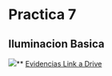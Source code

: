# Practica 7  
## Iluminacion Basica
![](https://lh6.googleusercontent.com/awGf09vaFp-XkzpsZIWMtu_0wJu4a13WfZBj_u5h2IOKLNEOT1dCrAvSpFrlFsxJZhTRPupWj1s9vhz0-dlYqDwqKC5enV4IuuUjv4b39ri5tsKjC0vY_4EDw_yO2DC74DjBqlJqGgETD7sbjNQ39sHjCR2yO7hsykfvYY2khrIhgibZAIGAl72tT55tyA)**
[Evidencias Link a Drive](https://drive.google.com/drive/folders/1STsEtbYOB3_8zhjnzv0Xe9J6Sry3fW-U?usp=sharing)
